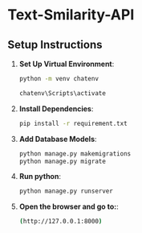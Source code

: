 # Text-Smilarity-API
## Setup Instructions
1. **Set Up Virtual Environment**:
   ```bash
   python -m venv chatenv
   
   chatenv\Scripts\activate

2. **Install Dependencies**:
   ```bash
   pip install -r requirement.txt


3. **Add Database Models**:
   ```bash
   python manage.py makemigrations
   python manage.py migrate


4. **Run python**:
   ```bash
   python manage.py runserver


5. **Open the browser and go to:**:
   ```bash
   (http://127.0.0.1:8000)
